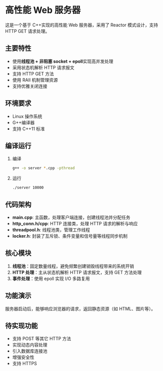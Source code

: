 # 高性能 Web 服务器

这是一个基于 C++实现的高性能 Web 服务器，采用了 Reactor 模式设计，支持 HTTP GET 请求处理。

## 主要特性

- 使用**线程池 + 非阻塞 socket + epoll**实现高并发处理
- 采用状态机解析 HTTP 请求报文
- 支持 HTTP GET 方法
- 使用 RAII 机制管理资源
- 支持优雅关闭连接

## 环境要求

- Linux 操作系统
- G++编译器
- 支持 C++11 标准

## 编译运行

1. 编译

   ```bash
   g++ -o server *.cpp -pthread
   ```

2. 运行
   ```bash
   ./server 10000
   ```

## 代码架构

- **main.cpp**: 主函数，处理客户端连接，创建线程池并分配任务
- **http_conn.h/cpp**: HTTP 连接类，处理 HTTP 请求的解析与响应
- **threadpool.h**: 线程池类，管理工作线程
- **locker.h**: 封装了互斥锁、条件变量和信号量等线程同步机制

## 核心模块

1. **线程池**：固定数量线程，避免频繁创建销毁线程带来的系统开销
2. **HTTP 处理**：主从状态机解析 HTTP 请求报文，支持 GET 方法处理
3. **事件处理**：使用 epoll 实现 I/O 多路复用

## 功能演示

服务器启动后，能够响应浏览器的请求，返回静态资源（如 HTML、图片等）。

## 待实现功能

- 支持 POST 等其它 HTTP 方法
- 实现动态内容处理
- 引入数据库连接池
- 增强安全性
- 支持 HTTPS
